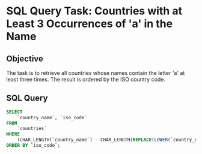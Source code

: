 # SQL Query Task: Countries with at Least 3 Occurrences of 'a' in the Name

## Objective
The task is to retrieve all countries whose names contain the letter 'a' at least three times. The result is ordered by the ISO country code.

## SQL Query

```sql
SELECT 
    `country_name`, `iso_code`
FROM
    `countries`
WHERE
    (CHAR_LENGTH(`country_name`) - CHAR_LENGTH(REPLACE(LOWER(`country_name`), 'a', ''))) >= 3
ORDER BY `iso_code`;
